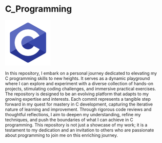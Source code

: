 # C_Programming
<img src="Assets/c-programming.png" width="150" height="auto">
<p>
In this repository, I embark on a personal journey dedicated to elevating my C programming skills to new heights. It serves as a dynamic playground where I can explore and experiment with a diverse collection of hands-on projects, stimulating coding challenges, and immersive practical exercises. The repository is designed to be an evolving platform that adapts to my growing expertise and interests. Each commit represents a tangible step forward in my quest for mastery in C development, capturing the iterative nature of learning and improvement. Through rigorous code reviews and thoughtful reflections, I aim to deepen my understanding, refine my techniques, and push the boundaries of what I can achieve in C programming. This repository is not just a showcase of my work; it is a testament to my dedication and an invitation to others who are passionate about programming to join me on this enriching journey.
</p>